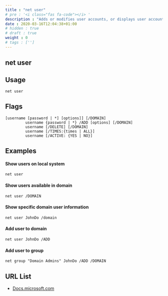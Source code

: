 ```yaml
---
title : "net user"
# pre : '<i class="fas fa-code"></i> '
description : "Adds or modifies user accounts, or displays user account information."
date : 2020-03-16T12:04:38+01:00
# hidden : true
# draft : true
weight : 0
# tags : ['']
---
```


## net user

## Usage

```plain
net user
```

## Flags

```plain
[username [password | *] [options]] [/DOMAIN]
         username {password | *} /ADD [options] [/DOMAIN]
         username [/DELETE] [/DOMAIN]
         username [/TIMES:{times | ALL}]
         username [/ACTIVE: {YES | NO}]
```

## Examples

#### Show users on local system

```plain
net user
```

#### Show users available in domain

```plain
net user /DOMAIN
```

#### Show specific domain user information

```plain
net user JohnDo /domain
```

#### Add user to domain

```plain
net user JohnDo /ADD
```

#### Add user to group

```plain
net group "Domain Admins" JohnDo /ADD /DOMAIN
```

## URL List

* [Docs.microsoft.com](https://docs.microsoft.com/en-us/previous-versions/windows/it-pro/windows-server-2012-r2-and-2012/cc771865(v%3Dws.11))
